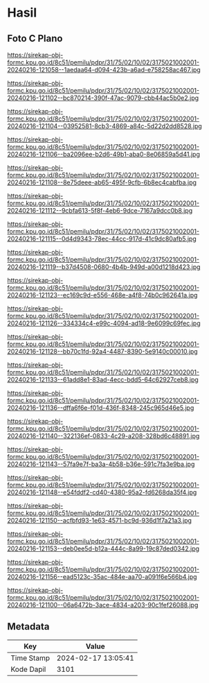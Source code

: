 # Hasil

## Foto C Plano

https://sirekap-obj-formc.kpu.go.id/8c51/pemilu/pdpr/31/75/02/10/02/3175021002001-20240216-121058--1aedaa64-d094-423b-a6ad-e758258ac467.jpg

https://sirekap-obj-formc.kpu.go.id/8c51/pemilu/pdpr/31/75/02/10/02/3175021002001-20240216-121102--bc870214-390f-47ac-9079-cbb44ac5b0e2.jpg

https://sirekap-obj-formc.kpu.go.id/8c51/pemilu/pdpr/31/75/02/10/02/3175021002001-20240216-121104--03952581-8cb3-4869-a84c-5d22d2dd8528.jpg

https://sirekap-obj-formc.kpu.go.id/8c51/pemilu/pdpr/31/75/02/10/02/3175021002001-20240216-121106--ba2096ee-b2d6-49b1-aba0-8e06859a5d41.jpg

https://sirekap-obj-formc.kpu.go.id/8c51/pemilu/pdpr/31/75/02/10/02/3175021002001-20240216-121108--8e75deee-ab65-495f-9cfb-6b8ec4cabfba.jpg

https://sirekap-obj-formc.kpu.go.id/8c51/pemilu/pdpr/31/75/02/10/02/3175021002001-20240216-121112--9cbfa613-5f8f-4eb6-9dce-7167a9dcc0b8.jpg

https://sirekap-obj-formc.kpu.go.id/8c51/pemilu/pdpr/31/75/02/10/02/3175021002001-20240216-121115--0d4d9343-78ec-44cc-917d-41c9dc80afb5.jpg

https://sirekap-obj-formc.kpu.go.id/8c51/pemilu/pdpr/31/75/02/10/02/3175021002001-20240216-121119--b37d4508-0680-4b4b-949d-a00d1218d423.jpg

https://sirekap-obj-formc.kpu.go.id/8c51/pemilu/pdpr/31/75/02/10/02/3175021002001-20240216-121123--ec169c9d-e556-468e-a4f8-74b0c962641a.jpg

https://sirekap-obj-formc.kpu.go.id/8c51/pemilu/pdpr/31/75/02/10/02/3175021002001-20240216-121126--334334c4-e99c-4094-ad18-9e6099c69fec.jpg

https://sirekap-obj-formc.kpu.go.id/8c51/pemilu/pdpr/31/75/02/10/02/3175021002001-20240216-121128--bb70c1fd-92a4-4487-8390-5e9140c00010.jpg

https://sirekap-obj-formc.kpu.go.id/8c51/pemilu/pdpr/31/75/02/10/02/3175021002001-20240216-121133--61add8e1-83ad-4ecc-bdd5-64c62927ceb8.jpg

https://sirekap-obj-formc.kpu.go.id/8c51/pemilu/pdpr/31/75/02/10/02/3175021002001-20240216-121136--dffa6f6e-f01d-436f-8348-245c965d46e5.jpg

https://sirekap-obj-formc.kpu.go.id/8c51/pemilu/pdpr/31/75/02/10/02/3175021002001-20240216-121140--322136ef-0833-4c29-a208-328bd6c48891.jpg

https://sirekap-obj-formc.kpu.go.id/8c51/pemilu/pdpr/31/75/02/10/02/3175021002001-20240216-121143--57fa9e7f-ba3a-4b58-b36e-591c7fa3e9ba.jpg

https://sirekap-obj-formc.kpu.go.id/8c51/pemilu/pdpr/31/75/02/10/02/3175021002001-20240216-121148--e54fddf2-cd40-4380-95a2-fd6268da35f4.jpg

https://sirekap-obj-formc.kpu.go.id/8c51/pemilu/pdpr/31/75/02/10/02/3175021002001-20240216-121150--acfbfd93-1e63-4571-bc9d-936d1f7a21a3.jpg

https://sirekap-obj-formc.kpu.go.id/8c51/pemilu/pdpr/31/75/02/10/02/3175021002001-20240216-121153--deb0ee5d-b12a-444c-8a99-19c87ded0342.jpg

https://sirekap-obj-formc.kpu.go.id/8c51/pemilu/pdpr/31/75/02/10/02/3175021002001-20240216-121156--ead5123c-35ac-484e-aa70-a091f6e566b4.jpg

https://sirekap-obj-formc.kpu.go.id/8c51/pemilu/pdpr/31/75/02/10/02/3175021002001-20240216-121100--06a6472b-3ace-4834-a203-90c1fef26088.jpg


## Metadata

| Key        | Value               |
| ---------- | ------------------- |
| Time Stamp | 2024-02-17 13:05:41 |
| Kode Dapil | 3101                |



